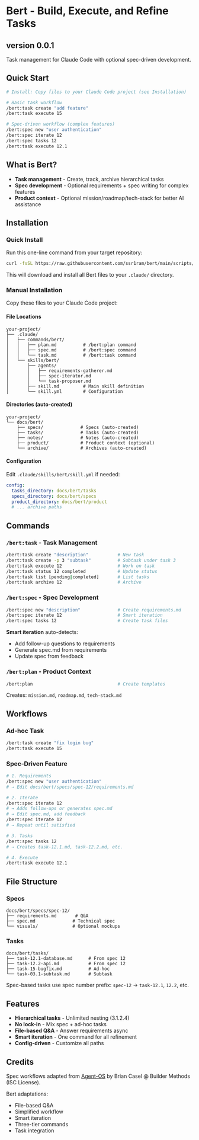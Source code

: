 # Bert - Build, Execute, and Refine Tasks

## version 0.0.1

Task management for Claude Code with optional spec-driven development.

## Quick Start

```bash
# Install: Copy files to your Claude Code project (see Installation)

# Basic task workflow
/bert:task create "add feature"
/bert:task execute 15

# Spec-driven workflow (complex features)
/bert:spec new "user authentication"
/bert:spec iterate 12
/bert:spec tasks 12
/bert:task execute 12.1
```

## What is Bert?

- **Task management** - Create, track, archive hierarchical tasks
- **Spec development** - Optional requirements + spec writing for complex features
- **Product context** - Optional mission/roadmap/tech-stack for better AI assistance

## Installation

### Quick Install

Run this one-line command from your target repository:

```bash
curl -fsSL https://raw.githubusercontent.com/ssr1ram/bert/main/scripts/base-install.sh | bash
```

This will download and install all Bert files to your `.claude/` directory.

### Manual Installation

Copy these files to your Claude Code project:

#### File Locations

```
your-project/
├── .claude/
│   ├── commands/bert/
│   │   ├── plan.md          # /bert:plan command
│   │   ├── spec.md          # /bert:spec command
│   │   └── task.md          # /bert:task command
│   └── skills/bert/
│       ├── agents/
│       │   ├── requirements-gatherer.md
│       │   ├── spec-iterator.md
│       │   └── task-proposer.md
│       ├── skill.md         # Main skill definition
│       └── skill.yml        # Configuration
```

#### Directories (auto-created)

```
your-project/
└── docs/bert/
    ├── specs/              # Specs (auto-created)
    ├── tasks/              # Tasks (auto-created)
    ├── notes/              # Notes (auto-created)
    ├── product/            # Product context (optional)
    └── archive/            # Archives (auto-created)
```

#### Configuration

Edit `.claude/skills/bert/skill.yml` if needed:

```yaml
config:
  tasks_directory: docs/bert/tasks
  specs_directory: docs/bert/specs
  product_directory: docs/bert/product
  # ... archive paths
```

## Commands

### `/bert:task` - Task Management

```bash
/bert:task create "description"           # New task
/bert:task create -p 3 "subtask"          # Subtask under task 3
/bert:task execute 12                     # Work on task
/bert:task status 12 completed            # Update status
/bert:task list [pending|completed]       # List tasks
/bert:task archive 12                     # Archive
```

### `/bert:spec` - Spec Development

```bash
/bert:spec new "description"              # Create requirements.md
/bert:spec iterate 12                     # Smart iteration
/bert:spec tasks 12                       # Create task files
```

**Smart iteration** auto-detects:
- Add follow-up questions to requirements
- Generate spec.md from requirements
- Update spec from feedback

### `/bert:plan` - Product Context

```bash
/bert:plan                                # Create templates
```

Creates: `mission.md`, `roadmap.md`, `tech-stack.md`

## Workflows

### Ad-hoc Task

```bash
/bert:task create "fix login bug"
/bert:task execute 15
```

### Spec-Driven Feature

```bash
# 1. Requirements
/bert:spec new "user authentication"
# → Edit docs/bert/specs/spec-12/requirements.md

# 2. Iterate
/bert:spec iterate 12
# → Adds follow-ups or generates spec.md
# → Edit spec.md, add feedback
/bert:spec iterate 12
# → Repeat until satisfied

# 3. Tasks
/bert:spec tasks 12
# → Creates task-12.1.md, task-12.2.md, etc.

# 4. Execute
/bert:task execute 12.1
```

## File Structure

### Specs

```
docs/bert/specs/spec-12/
├── requirements.md       # Q&A
├── spec.md              # Technical spec
└── visuals/             # Optional mockups
```

### Tasks

```
docs/bert/tasks/
├── task-12.1-database.md      # From spec 12
├── task-12.2-api.md           # From spec 12
├── task-15-bugfix.md          # Ad-hoc
└── task-03.1-subtask.md       # Subtask
```

Spec-based tasks use spec number prefix: `spec-12` → `task-12.1`, `12.2`, etc.

## Features

- **Hierarchical tasks** - Unlimited nesting (3.1.2.4)
- **No lock-in** - Mix spec + ad-hoc tasks
- **File-based Q&A** - Answer requirements async
- **Smart iteration** - One command for all refinement
- **Config-driven** - Customize all paths

## Credits

Spec workflows adapted from [Agent-OS](https://github.com/builder-methods/agent-os) by Brian Casel @ Builder Methods (ISC License).

Bert adaptations:
- File-based Q&A
- Simplified workflow 
- Smart iteration
- Three-tier commands
- Task integration
